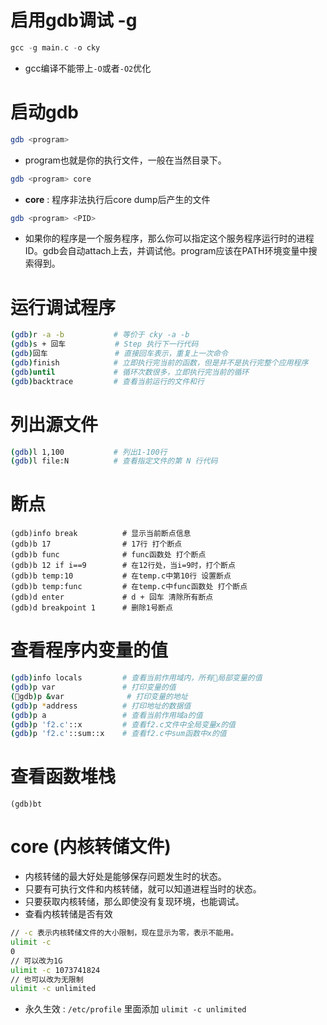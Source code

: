 # 启用gdb调试 -g
```c
gcc -g main.c -o cky
```
- gcc编译不能带上`-O`或者`-O2`优化

# 启动gdb
```bash
gdb <program>
``` 
- program也就是你的执行文件，一般在当然目录下。

```bash
gdb <program> core 
``` 
- **core** : 程序非法执行后core dump后产生的文件

```bash
gdb <program> <PID>
``` 
- 如果你的程序是一个服务程序，那么你可以指定这个服务程序运行时的进程ID。gdb会自动attach上去，并调试他。program应该在PATH环境变量中搜索得到。

# 运行调试程序
```bash
(gdb)r -a -b           # 等价于 cky -a -b
(gdb)s + 回车           # Step 执行下一行代码
(gdb)回车               # 直接回车表示，重复上一次命令
(gdb)finish            # 立即执行完当前的函数，但是并不是执行完整个应用程序
(gdb)until             # 循环次数很多，立即执行完当前的循环
(gdb)backtrace         # 查看当前运行的文件和行
```

# 列出源文件
```bash
(gdb)l 1,100           # 列出1-100行
(gdb)l file:N          # 查看指定文件的第 N 行代码
```

# 断点
```bash
(gdb)info break          # 显示当前断点信息
(gdb)b 17                # 17行 打个断点
(gdb)b func              # func函数处 打个断点
(gdb)b 12 if i==9        # 在12行处，当i=9时，打个断点
(gdb)b temp:10           # 在temp.c中第10行 设置断点
(gdb)b temp:func         # 在temp.c中func函数处 打个断点
(gdb)d enter             # d + 回车 清除所有断点
(gdb)d breakpoint 1      # 删除1号断点
```

# 查看程序内变量的值
```bash
(gdb)info locals         # 查看当前作用域内，所有局部变量的值
(gdb)p var               # 打印变量的值
(gdb)p &var              # 打印变量的地址
(gdb)p *address          # 打印地址的数据值
(gdb)p a                 # 查看当前作用域a的值
(gdb)p 'f2.c'::x         # 查看f2.c文件中全局变量x的值
(gdb)p 'f2.c'::sum::x    # 查看f2.c中sum函数中x的值
```

# 查看函数堆栈
```
(gdb)bt
```

# core (内核转储文件)
- 内核转储的最大好处是能够保存问题发生时的状态。
- 只要有可执行文件和内核转储，就可以知道进程当时的状态。
- 只要获取内核转储，那么即使没有复现环境，也能调试。
- 查看内核转储是否有效

```bash
// -c 表示内核转储文件的大小限制，现在显示为零，表示不能用。
ulimit -c
0
// 可以改为1G
ulimit -c 1073741824
// 也可以改为无限制
ulimit -c unlimited
```

- 永久生效 : `/etc/profile` 里面添加 `ulimit -c unlimited`
